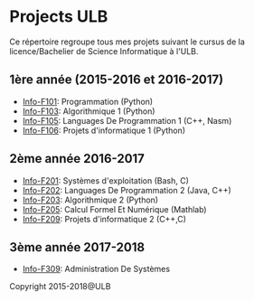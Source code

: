 # Projects ULB
Ce répertoire regroupe tous mes projets suivant le cursus de la licence/Bachelier de Science Informatique à l'ULB.

## 1ère année (2015-2016 et 2016-2017)
  * [Info-F101](./info-f101): Programmation (Python)
  * [Info-F103](./info-f103): Algorithmique 1 (Python)
  * [Info-F105](./info-f105): Languages De Programmation 1 (C++, Nasm)
  * [Info-F106](./info-f106): Projets d'informatique 1 (Python)

## 2ème année 2016-2017
  * [Info-F201](./BA2/info-f201): Systèmes d'exploitation (Bash, C)
  * [Info-F202](./BA2/info-f202): Languages De Programmation 2 (Java, C++)
  * [Info-F203](./BA2/info-f203): Algorithmique 2 (Python)
  * [Info-F205](./BA2/info-f205): Calcul Formel Et Numérique  (Mathlab)
  * [Info-F209](./BA2/info-f209): Projets d'informatique 2  (C++,C)
  
## 3ème année 2017-2018
  * [Info-F309](./info-f309): Administration De Systèmes 
    

Copyright 2015-2018@ULB

